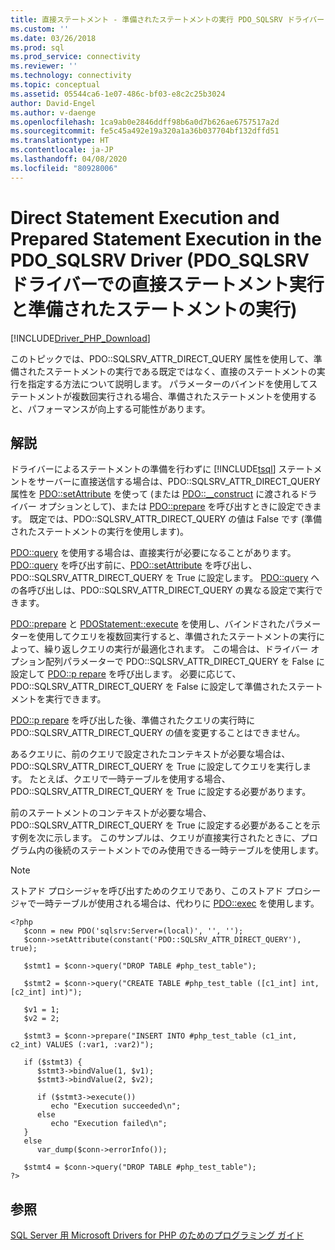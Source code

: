 ```yaml
---
title: 直接ステートメント - 準備されたステートメントの実行 PDO_SQLSRV ドライバー | Microsoft Docs
ms.custom: ''
ms.date: 03/26/2018
ms.prod: sql
ms.prod_service: connectivity
ms.reviewer: ''
ms.technology: connectivity
ms.topic: conceptual
ms.assetid: 05544ca6-1e07-486c-bf03-e8c2c25b3024
author: David-Engel
ms.author: v-daenge
ms.openlocfilehash: 1ca9ab0e2846ddff98b6a0d7b626ae6757517a2d
ms.sourcegitcommit: fe5c45a492e19a320a1a36b037704bf132dffd51
ms.translationtype: HT
ms.contentlocale: ja-JP
ms.lasthandoff: 04/08/2020
ms.locfileid: "80928006"
---
```

# <a name="direct-statement-execution-and-prepared-statement-execution-in-the-pdo_sqlsrv-driver"></a>Direct Statement Execution and Prepared Statement Execution in the PDO_SQLSRV Driver (PDO_SQLSRV ドライバーでの直接ステートメント実行と準備されたステートメントの実行)
[!INCLUDE[Driver_PHP_Download](../../includes/driver_php_download.md)]

このトピックでは、PDO::SQLSRV_ATTR_DIRECT_QUERY 属性を使用して、準備されたステートメントの実行である既定ではなく、直接のステートメントの実行を指定する方法について説明します。 パラメーターのバインドを使用してステートメントが複数回実行される場合、準備されたステートメントを使用すると、パフォーマンスが向上する可能性があります。  
  
## <a name="remarks"></a>解説  
ドライバーによるステートメントの準備を行わずに [!INCLUDE[tsql](../../includes/tsql-md.md)] ステートメントをサーバーに直接送信する場合は、PDO::SQLSRV_ATTR_DIRECT_QUERY 属性を [PDO::setAttribute](../../connect/php/pdo-setattribute.md) を使って (または [PDO::__construct](../../connect/php/pdo-construct.md) に渡されるドライバー オプションとして)、または [PDO::prepare](../../connect/php/pdo-prepare.md) を呼び出すときに設定できます。 既定では、PDO::SQLSRV_ATTR_DIRECT_QUERY の値は False です (準備されたステートメントの実行を使用します)。  
  
[PDO::query](../../connect/php/pdo-query.md) を使用する場合は、直接実行が必要になることがあります。 [PDO::query](../../connect/php/pdo-query.md) を呼び出す前に、[PDO::setAttribute](../../connect/php/pdo-setattribute.md) を呼び出し、PDO::SQLSRV_ATTR_DIRECT_QUERY を True に設定します。  [PDO::query](../../connect/php/pdo-query.md) への各呼び出しは、PDO::SQLSRV_ATTR_DIRECT_QUERY の異なる設定で実行できます。  
  
[PDO::prepare](../../connect/php/pdo-prepare.md) と [PDOStatement::execute](../../connect/php/pdostatement-execute.md) を使用し、バインドされたパラメーターを使用してクエリを複数回実行すると、準備されたステートメントの実行によって、繰り返しクエリの実行が最適化されます。  この場合は、ドライバー オプション配列パラメーターで PDO::SQLSRV_ATTR_DIRECT_QUERY を False に設定して [PDO::p repare](../../connect/php/pdo-prepare.md) を呼び出します。 必要に応じて、PDO::SQLSRV_ATTR_DIRECT_QUERY を False に設定して準備されたステートメントを実行できます。  
  
[PDO::p repare](../../connect/php/pdo-prepare.md) を呼び出した後、準備されたクエリの実行時に PDO::SQLSRV_ATTR_DIRECT_QUERY の値を変更することはできません。  
  
あるクエリに、前のクエリで設定されたコンテキストが必要な場合は、PDO::SQLSRV_ATTR_DIRECT_QUERY を True に設定してクエリを実行します。 たとえば、クエリで一時テーブルを使用する場合、PDO::SQLSRV_ATTR_DIRECT_QUERY を True に設定する必要があります。  
  
前のステートメントのコンテキストが必要な場合、PDO::SQLSRV_ATTR_DIRECT_QUERY を True に設定する必要があることを示す例を次に示します。 このサンプルは、クエリが直接実行されたときに、プログラム内の後続のステートメントでのみ使用できる一時テーブルを使用します。  
  
> [!NOTE]
> ストアド プロシージャを呼び出すためのクエリであり、このストアド プロシージャで一時テーブルが使用される場合は、代わりに [PDO::exec](../../connect/php/pdo-exec.md) を使用します。

```  
<?php  
   $conn = new PDO('sqlsrv:Server=(local)', '', '');  
   $conn->setAttribute(constant('PDO::SQLSRV_ATTR_DIRECT_QUERY'), true);  
  
   $stmt1 = $conn->query("DROP TABLE #php_test_table");  
  
   $stmt2 = $conn->query("CREATE TABLE #php_test_table ([c1_int] int, [c2_int] int)");  
  
   $v1 = 1;  
   $v2 = 2;  
  
   $stmt3 = $conn->prepare("INSERT INTO #php_test_table (c1_int, c2_int) VALUES (:var1, :var2)");  
  
   if ($stmt3) {  
      $stmt3->bindValue(1, $v1);  
      $stmt3->bindValue(2, $v2);  
  
      if ($stmt3->execute())  
         echo "Execution succeeded\n";       
      else  
         echo "Execution failed\n";  
   }  
   else  
      var_dump($conn->errorInfo());  
  
   $stmt4 = $conn->query("DROP TABLE #php_test_table");  
?>  
```  
  
## <a name="see-also"></a>参照  
[SQL Server 用 Microsoft Drivers for PHP のためのプログラミング ガイド](../../connect/php/programming-guide-for-php-sql-driver.md)
  
